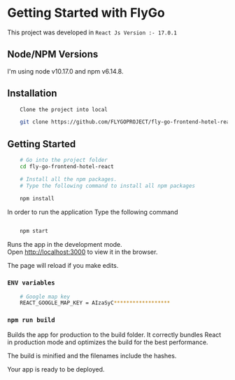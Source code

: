 # Getting Started with FlyGo

This project was developed in `React Js Version :- 17.0.1`

## Node/NPM Versions

I'm using node v10.17.0 and npm v6.14.8.

## Installation


```sh
    Clone the project into local

    git clone https://github.com/FLYGOPROJECT/fly-go-frontend-hotel-react.git

```

## Getting Started
```bash
    # Go into the project folder
    cd fly-go-frontend-hotel-react

    # Install all the npm packages.
    # Type the following command to install all npm packages

    npm install

```
In order to run the application Type the following command

```bash
    
    npm start

```
Runs the app in the development mode.\
Open [http://localhost:3000](http://localhost:3000) to view it in the browser.

The page will reload if you make edits.

### `ENV variables`

```bash
    # Google map key
    REACT_GOOGLE_MAP_KEY = AIzaSyC******************

```
### `npm run build`

Builds the app for production to the build folder.
It correctly bundles React in production mode and optimizes the build for the best performance.

The build is minified and the filenames include the hashes.

Your app is ready to be deployed.

